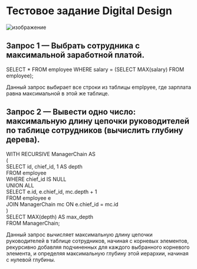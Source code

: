 # Тестовое задание Digital Design  
![изображение](https://github.com/Urvatov/test-digital-design/assets/117490456/9d485d1c-e477-4628-973a-06570b791a1b)  

## Запрос 1 — Выбрать сотрудника с максимальной заработной платой.  

SELECT *
FROM employee
WHERE salary = (SELECT MAX(salary) FROM employee);  

Данный запрос выбирает все строки из таблицы emplpyee, где зарплата равна максимальной в этой же таблице.  

## Запрос 2 — Вывести одно число: максимальную длину цепочки руководителей по таблице сотрудников (вычислить глубину дерева). 

WITH RECURSIVE ManagerChain AS  
(  
  SELECT id, chief_id, 1 AS depth  
  FROM employee  
  WHERE chief_id IS NULL  
  UNION ALL  
  SELECT e.id, e.chief_id, mc.depth + 1  
  FROM employee e  
  JOIN ManagerChain mc ON e.chief_id = mc.id  
)  
SELECT MAX(depth) AS max_depth  
FROM ManagerChain;  

Данный запрос вычисляет максимальную длину цепочки руководителей в таблице сотрудников, 
начиная с корневых элементов, рекурсивно добавляя подчиненных для каждого выбранного 
корневого элемента, и определяя максимальную глубину этой иерархии, начиная с нулевой глубины. 





